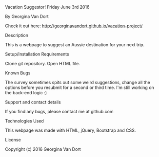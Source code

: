 Vacation Suggestor!
Friday June 3rd 2016

By Georgina Van Dort

Check it out here:
http://georginavandort.github.io/vacation-project/

Description

This is a webpage to suggest an Aussie destination for your next trip.

Setup/Installation Requirements

Clone git repository.
Open HTML file.

Known Bugs

The survey sometimes spits out some weird suggestions, change all the options before you resubmit for a second or third time.
I'm still working on the back-end logic :)

Support and contact details

If you find any bugs, please contact me at github.com

Technologies Used

This webpage was made with HTML, jQuery, Bootstrap and CSS.

License

Copyright (c) 2016 Georgina Van Dort

